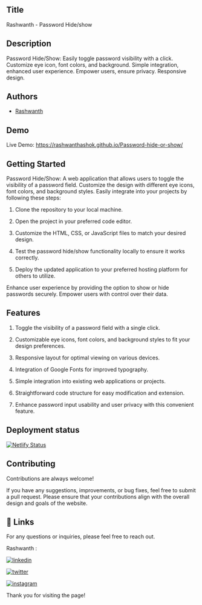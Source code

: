 
## Title


Rashwanth - Password Hide/show

## Description 

Password Hide/Show: Easily toggle password visibility with a click. Customize eye icon, font colors, and background. Simple integration, enhanced user experience. Empower users, ensure privacy. Responsive design.
## Authors

- [Rashwanth](https://github.com/rashwanthashok) 


## Demo

Live Demo:
https://rashwanthashok.github.io/Password-hide-or-show/
    
## Getting Started

Password Hide/Show: A web application that allows users to toggle the visibility of a password field. Customize the design with different eye icons, font colors, and background styles. Easily integrate into your projects by following these steps:

1. Clone the repository to your local machine.

2. Open the project in your preferred code editor.

3. Customize the HTML, CSS, or JavaScript files to match your desired design.

4. Test the password hide/show functionality locally to ensure it works correctly.

5. Deploy the updated application to your preferred hosting platform for others to utilize.

Enhance user experience by providing the option to show or hide passwords securely. Empower users with control over their data.


## Features

1. Toggle the visibility of a password field with a single click.

2. Customizable eye icons, font colors, and background styles to fit your design preferences.

3. Responsive layout for optimal viewing on various devices.

4. Integration of Google Fonts for improved typography.

5. Simple integration into existing web applications or projects.

6. Straightforward code structure for easy modification and extension.

7. Enhance password input usability and user privacy with this convenient feature.

## Deployment status

[![Netlify Status](https://api.netlify.com/api/v1/badges/99686c17-ea0b-4aa7-9410-270c3e6cbed1/deploy-status)](https://app.netlify.com/sites/jsprojects14-password-hide/deploys)
## Contributing

Contributions are always welcome!

If you have any suggestions, improvements, or bug fixes, feel free to submit a pull request. Please ensure that your contributions align with the overall design and goals of the website. 


## 🔗 Links

For any questions or inquiries, please feel free to reach out. 

Rashwanth :

[![linkedin](https://img.shields.io/badge/linkedin-0A66C2?style=for-the-badge&logo=linkedin&logoColor=white)](www.linkedin.com/in/rashwanth-ashok)


[![twitter](https://img.shields.io/badge/twitter-1DA1F2?style=for-the-badge&logo=twitter&logoColor=white)](https://twitter.com/AshokRashwanth)

[![instagram](https://img.shields.io/badge/instagram-E4405F?style=for-the-badge&logo=instagram&logoColor=white)](https://www.instagram.com/rashwanthashok/)


Thank you for visiting the page!
